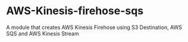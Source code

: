 # AWS-Kinesis-firehose-sqs
A module that creates AWS Kinesis Firehose using S3 Destination, AWS SQS and AWS Kinesis Stream
